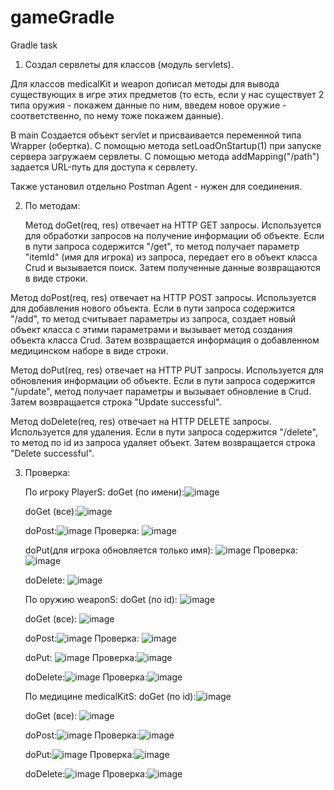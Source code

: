# gameGradle
Gradle task


1. Создал сервлеты для классов (модуль servlets).

  Для классов medicalKit и weapon дописал методы для вывода существующих в игре этих предметов (то есть, 
    если у нас существует 2 типа оружия - покажем данные по ним, введем новое оружие - соответственно, по нему 
    тоже покажем данные).
   
   В main Создается объект servlet и присваивается переменной типа Wrapper (обертка).
    С помощью метода setLoadOnStartup(1) при запуске сервера загружаем сервлеты.
    С помощью метода addMapping("/path") задается URL-путь для доступа к сервлету.

  Также установил отдельно Postman Agent - нужен для соединения.

   
2. По методам:

   Метод doGet(req, res) отвечает на HTTP GET запросы. Используется для обработки запросов
     на получение информации об объекте. Если в пути запроса содержится "/get", то метод получает параметр "itemId" (имя для игрока)
     из запроса, передает его в объект класса Crud и вызывается поиск. Затем полученные данные возвращаются в виде строки.

  Метод doPost(req, res) отвечает на HTTP POST запросы. Используется для добавления нового объекта. Если в 
    пути запроса содержится "/add", то метод считывает параметры из запроса, создает новый объект класса с этими параметрами и 
    вызывает метод создания объекта класса Crud. Затем возвращается информация о добавленном медицинском наборе в виде строки.

  Метод doPut(req, res) отвечает на HTTP PUT запросы. Используется для обновления информации об объекте. Если в пути запроса 
    содержится "/update", метод получает параметры и вызывает обновление в Crud. Затем возвращается строка "Update successful".

  Метод doDelete(req, res) отвечает на HTTP DELETE запросы. Используется для удаления. Если в пути запроса содержится "/delete", то метод по id 
    из запроса удаляет объект. Затем возвращается строка "Delete successful".



3. Проверка:
   
   По игроку PlayerS:
   doGet (по имени):![image](https://github.com/ChumA007/gameGradle/assets/93035703/f0cfeaa2-6570-4b55-a221-b84bc033135b)
   
   doGet (все):![image](https://github.com/ChumA007/gameGradle/assets/93035703/99e603f8-89fc-45d5-94d9-23119e11e57d)

   doPost:![image](https://github.com/ChumA007/gameGradle/assets/93035703/93a0bde7-d450-4c9a-91c0-c4404f2370d8)
         Проверка: ![image](https://github.com/ChumA007/gameGradle/assets/93035703/c856e25d-d5dd-4e48-82da-fde8455e2c9c)

   doPut(для игрока обновляется только имя): ![image](https://github.com/ChumA007/gameGradle/assets/93035703/3c00a721-10da-457a-9b63-9388aa1d5f44)
         Проверка: ![image](https://github.com/ChumA007/gameGradle/assets/93035703/41c3a349-3fa7-46ef-8e62-749c04744920)

   doDelete: ![image](https://github.com/ChumA007/gameGradle/assets/93035703/c52c00c2-589e-452f-a028-d20cf99cc5cb)

   По оружию weaponS:
    doGet (по id): ![image](https://github.com/ChumA007/gameGradle/assets/93035703/e68918f1-3b6a-4a21-ad46-2c193f72d303)

   doGet (все): ![image](https://github.com/ChumA007/gameGradle/assets/93035703/7395a6a2-7805-4187-b723-72bbf39f740f)

   doPost:![image](https://github.com/ChumA007/gameGradle/assets/93035703/f775ebb4-5205-4f09-b1c8-747b23d09cc1)
         Проверка: ![image](https://github.com/ChumA007/gameGradle/assets/93035703/db437545-9d5a-4e0b-89d1-74d218651f23)

   doPut: ![image](https://github.com/ChumA007/gameGradle/assets/93035703/0c07c9f6-8ed8-4535-8587-e691f00daf1a)
         Проверка:![image](https://github.com/ChumA007/gameGradle/assets/93035703/17192d53-2077-41b1-9f91-2a9bef689671)

      doDelete:![image](https://github.com/ChumA007/gameGradle/assets/93035703/41d15c78-cee2-40fd-91e1-5a8e2201426b)
         Проверка:![image](https://github.com/ChumA007/gameGradle/assets/93035703/a6eb6fc4-5fb6-4c11-a326-289ddd0edb11)

   По медицине medicalKitS:
       doGet (по id):![image](https://github.com/ChumA007/gameGradle/assets/93035703/f1334c5f-cd43-4527-ab22-8d9f96cb7082)

   doGet (все): ![image](https://github.com/ChumA007/gameGradle/assets/93035703/7eece4ad-1075-4fe2-add2-690567d858bf)

   doPost:![image](https://github.com/ChumA007/gameGradle/assets/93035703/92d91b69-4a2d-4330-a037-de7acdc2cc9f)
         Проверка:![image](https://github.com/ChumA007/gameGradle/assets/93035703/a026f03f-eb95-4ffa-8bc4-6916a64d4262)

   doPut:![image](https://github.com/ChumA007/gameGradle/assets/93035703/e7c12207-2d45-4f69-ba55-3e93d945cd88)
         Проверка:![image](https://github.com/ChumA007/gameGradle/assets/93035703/0bf2d47a-ada0-47fb-872d-dc89c24ee0dc)

   doDelete:![image](https://github.com/ChumA007/gameGradle/assets/93035703/fbd43487-69ed-4b3e-8fd7-d77c825c4568)
         Проверка:![image](https://github.com/ChumA007/gameGradle/assets/93035703/02453f86-bac8-40a0-91d6-a4086a6e8fe3)
